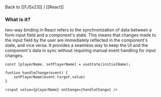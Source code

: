 Back to [[FJSx23]] / [[React]]
### What is it?
two-way binding in React refers to the synchronization of data between a form input field and a component's state. This means that changes made to the input field by the user are immediately reflected in the component's state, and vice versa. It provides a seamless way to keep the UI and the component's data in sync without requiring manual event handling for input changes.

```JSX
const [playerName, setPlayerName] = useState(initialName);

funtion handleChange(event) {
	setPlayerName(event.target.value)
}

<input value={playerName} onChange={handleChange} />
```
